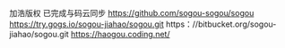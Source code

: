 加浩版权
已完成与码云同步
https://github.com/sogou-sogou/sogou
https://try.gogs.io/sogou-jiahao/sogou.git
https：//bitbucket.org/sogou-jiahao/sogou.git
https://haogou.coding.net/
